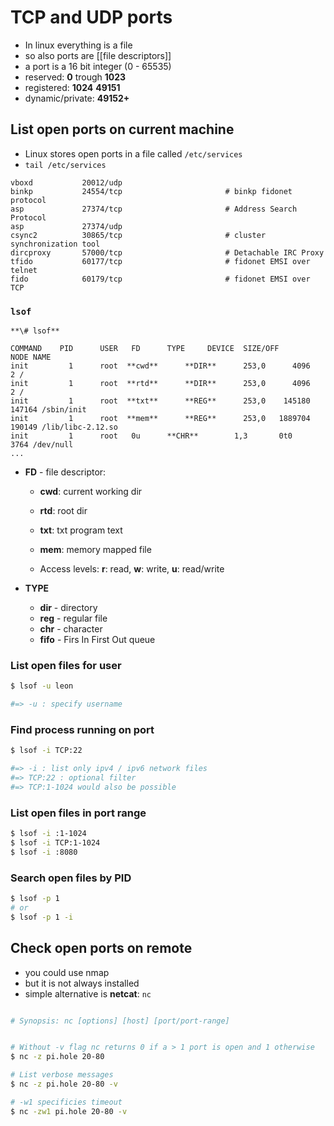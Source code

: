 # TCP and UDP ports

- In linux everything is a file
- so also ports are [[file descriptors]]
- a port is a 16 bit integer (0 - 65535)
- reserved: **0** trough **1023**
- registered: **1024** **49151**
- dynamic/private: **49152+**


## List open ports on current machine

- Linux stores open ports in a file called `/etc/services`
- `tail /etc/services`

```
vboxd           20012/udp
binkp           24554/tcp                       # binkp fidonet protocol
asp             27374/tcp                       # Address Search Protocol
asp             27374/udp
csync2          30865/tcp                       # cluster synchronization tool
dircproxy       57000/tcp                       # Detachable IRC Proxy
tfido           60177/tcp                       # fidonet EMSI over telnet
fido            60179/tcp                       # fidonet EMSI over TCP
```


### `lsof`

```
**\# lsof**

COMMAND    PID      USER   FD      TYPE     DEVICE  SIZE/OFF       NODE NAME
init         1      root  **cwd**      **DIR**      253,0      4096          2 /
init         1      root  **rtd**      **DIR**      253,0      4096          2 /
init         1      root  **txt**      **REG**      253,0    145180     147164 /sbin/init
init         1      root  **mem**      **REG**      253,0   1889704     190149 /lib/libc-2.12.so
init         1      root   0u      **CHR**        1,3       0t0       3764 /dev/null
...
```


- **FD** - file descriptor:
	- **cwd**: current working dir
	- **rtd**: root dir
	- **txt**: txt program text
	- **mem**: memory mapped file
	
	- Access levels: **r**: read, **w**: write, **u**: read/write 

- **TYPE**
	- **dir** - directory
	- **reg** - regular file
	- **chr** - character
	- **fifo** - Firs In First Out queue
	
	
### List open files for user
```bash
$ lsof -u leon

#=> -u : specify username
```

### Find process running on port
```bash
$ lsof -i TCP:22

#=> -i : list only ipv4 / ipv6 network files
#=> TCP:22 : optional filter
#=> TCP:1-1024 would also be possible
```

### List open files in port range
```bash
$ lsof -i :1-1024 
$ lsof -i TCP:1-1024 
$ lsof -i :8080
```


### Search open files by PID
```bash
$ lsof -p 1
# or
$ lsof -p 1 -i
```



## Check open ports on remote

- you could use nmap
- but it is not always installed
- simple alternative is **netcat**: `nc`


```bash

# Synopsis: nc [options] [host] [port/port-range]


# Without -v flag nc returns 0 if a > 1 port is open and 1 otherwise
$ nc -z pi.hole 20-80

# List verbose messages
$ nc -z pi.hole 20-80 -v 

# -w1 specificies timeout
$ nc -zw1 pi.hole 20-80 -v

```